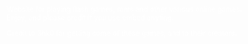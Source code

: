 <link rel="stylesheet" type="text/css" href="styles.css">


<div style="color: white;">


Website for playing flash games, roms and other various online games. Enjoy, and please credit if you use embed anyting. 

Credit to 3hk0 for getting some of these games, and to their creators. 

<div style="color: red;">
</div>

